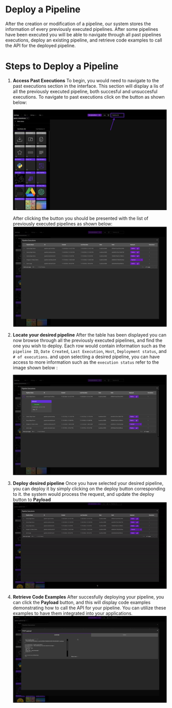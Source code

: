 # Deploy a Pipeline

After the creation or modification of a pipeline, our system stores the information of every previously executed pipelines. After some pipelines have been executed you will be able to navigate through all past pipelines executions, deploy an existing pipeline, and retrieve code examples to call the API for the deployed pipeline.

# Steps to Deploy a Pipeline

1. **Access Past Executions**
   To begin, you would need to navigate to the past executions section in the interface. This section will display a lis of all the previously executed pipeline, both succesful and unsuccesful executions. To navigate to past executions click on the button as shown below:

   ![executed-pipeline-button.png](assets%2Fexecuted-pipeline-button.png)

   After clicking the button you should be presented with the list of previously executed pipelines as shown below:
   ![executed-pipelines.png](assets%2Fexecuted-pipelines.png)

2. **Locate your desired pipeline**
   After the table has been displayed you can now browse through all the previously executed pipelines, and find the one you wish to deploy. Each row would contain information such as the `pipeline ID`, `Date Created`, `Last Execution`, `Host`, `Deployment status`, and `# of executions`. and upon selecting a desired pipeline, you can have access to more information such as the `execution status` refer to the image shown below :

   ![selected-executed-pipeline.png](assets%2Fselected-executed-pipeline.png)

3. **Deploy desired pipeline**
   Once you have selected your desired pipeline, you can deploy it by simply clicking on the deploy button corresponding to it. the system would process the request, and update the deploy button to **Payload**
   ![deploy-to-payload.gif](assets%2Fdeploy-to-payload.gif)
4. **Retrieve Code Examples**
   After succesfully deploying your pipeline, you can click the **Payload** button, and this will display code examples demonstrating how to call the API for your pipeline. You can utilize these examples to have them integrated into your applications.
   ![deployed-payload.png](assets%2Fdeployed-payload.png)
